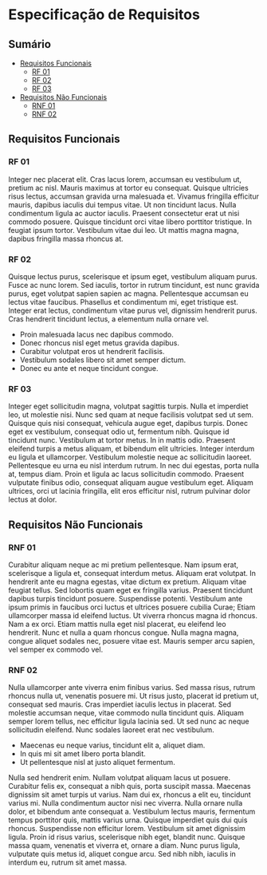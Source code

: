 # Especificação de Requisitos

## Sumário

- [Requisitos Funcionais](#requisitos-funcionais)
    + [RF 01](#rf-01)
    + [RF 02](#rf-02)
    + [RF 03](#rf-03)
- [Requisitos Não Funcionais](#requisitos-não-funcionais)
    + [RNF 01](#rnf-01)
    + [RNF 02](#rnf-02)

## Requisitos Funcionais

### RF 01

Integer nec placerat elit. Cras lacus lorem, accumsan eu vestibulum ut, pretium ac nisl. Mauris maximus at tortor eu consequat. Quisque ultricies risus lectus, accumsan gravida urna malesuada et. Vivamus fringilla efficitur mauris, dapibus iaculis dui tempus vitae. Ut non tincidunt lacus. Nulla condimentum ligula ac auctor iaculis. Praesent consectetur erat ut nisi commodo posuere. Quisque tincidunt orci vitae libero porttitor tristique. In feugiat ipsum tortor. Vestibulum vitae dui leo. Ut mattis magna magna, dapibus fringilla massa rhoncus at.

### RF 02

Quisque lectus purus, scelerisque et ipsum eget, vestibulum aliquam purus. Fusce ac nunc lorem. Sed iaculis, tortor in rutrum tincidunt, est nunc gravida purus, eget volutpat sapien sapien ac magna. Pellentesque accumsan eu lectus vitae faucibus. Phasellus et condimentum mi, eget tristique est. Integer erat lectus, condimentum vitae purus vel, dignissim hendrerit purus. Cras hendrerit tincidunt lectus, a elementum nulla ornare vel.

* Proin malesuada lacus nec dapibus commodo.
* Donec rhoncus nisl eget metus gravida dapibus.
* Curabitur volutpat eros ut hendrerit facilisis.
* Vestibulum sodales libero sit amet semper dictum.
* Donec eu ante et neque tincidunt congue.

### RF 03

Integer eget sollicitudin magna, volutpat sagittis turpis. Nulla et imperdiet leo, ut molestie nisi. Nunc sed quam at neque facilisis volutpat sed ut sem. Quisque quis nisi consequat, vehicula augue eget, dapibus turpis. Donec eget ex vestibulum, consequat odio ut, fermentum nibh. Quisque id tincidunt nunc. Vestibulum at tortor metus. In in mattis odio. Praesent eleifend turpis a metus aliquam, et bibendum elit ultricies. Integer interdum eu ligula et ullamcorper. Vestibulum molestie neque ac sollicitudin laoreet. Pellentesque eu urna eu nisl interdum rutrum. In nec dui egestas, porta nulla at, tempus diam. Proin et ligula ac lacus sollicitudin commodo. Praesent vulputate finibus odio, consequat aliquam augue vestibulum eget. Aliquam ultrices, orci ut lacinia fringilla, elit eros efficitur nisl, rutrum pulvinar dolor lectus at dolor.

## Requisitos Não Funcionais

### RNF 01

Curabitur aliquam neque ac mi pretium pellentesque. Nam ipsum erat, scelerisque a ligula et, consequat interdum metus. Aliquam erat volutpat. In hendrerit ante eu magna egestas, vitae dictum ex pretium. Aliquam vitae feugiat tellus. Sed lobortis quam eget ex fringilla varius. Praesent tincidunt dapibus turpis tincidunt posuere. Suspendisse potenti. Vestibulum ante ipsum primis in faucibus orci luctus et ultrices posuere cubilia Curae; Etiam ullamcorper massa id eleifend luctus. Ut viverra rhoncus magna id rhoncus. Nam a ex orci. Etiam mattis nulla eget nisl placerat, eu eleifend leo hendrerit. Nunc et nulla a quam rhoncus congue. Nulla magna magna, congue aliquet sodales nec, posuere vitae est. Mauris semper arcu sapien, vel semper ex commodo vel.

### RNF 02

Nulla ullamcorper ante viverra enim finibus varius. Sed massa risus, rutrum rhoncus nulla ut, venenatis posuere mi. Ut risus justo, placerat id pretium ut, consequat sed mauris. Cras imperdiet iaculis lectus in placerat. Sed molestie accumsan neque, vitae commodo nulla tincidunt quis. Aliquam semper lorem tellus, nec efficitur ligula lacinia sed. Ut sed nunc ac neque sollicitudin eleifend. Nunc sodales laoreet erat nec vestibulum.

* Maecenas eu neque varius, tincidunt elit a, aliquet diam.
* In quis mi sit amet libero porta blandit.
* Ut pellentesque nisl at justo aliquet fermentum.

Nulla sed hendrerit enim. Nullam volutpat aliquam lacus ut posuere. Curabitur felis ex, consequat a nibh quis, porta suscipit massa. Maecenas dignissim sit amet turpis ut varius. Nam dui ex, rhoncus a elit eu, tincidunt varius mi. Nulla condimentum auctor nisi nec viverra. Nulla ornare nulla dolor, et bibendum ante consequat a. Vestibulum lectus mauris, fermentum tempus porttitor quis, mattis varius urna. Quisque imperdiet quis dui quis rhoncus. Suspendisse non efficitur lorem. Vestibulum sit amet dignissim ligula. Proin id risus varius, scelerisque nibh eget, blandit nunc. Quisque massa quam, venenatis et viverra et, ornare a diam. Nunc purus ligula, vulputate quis metus id, aliquet congue arcu. Sed nibh nibh, iaculis in interdum eu, rutrum sit amet massa.
